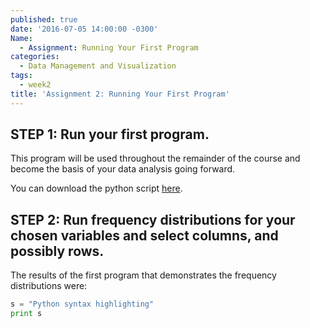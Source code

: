 ```yaml
---
published: true
date: '2016-07-05 14:00:00 -0300'
Name:
  - Assignment: Running Your First Program
categories:
  - Data Management and Visualization
tags:
  - week2
title: 'Assignment 2: Running Your First Program'
---
```


## STEP 1: Run your first program. 

This program will be used throughout the remainder of the course and become the basis of your data analysis going forward.

You can download the python script [here](https://yan-duarte.github.io/archives/assignment2.py).

## STEP 2: Run frequency distributions for your chosen variables and select columns, and possibly rows.

The results of the first program that demonstrates the frequency distributions were:

```python
s = "Python syntax highlighting"
print s
```

